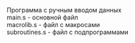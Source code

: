 Программа с ручным вводом данных  
main.s - основной файл  
macrolib.s - файл с макросами  
subroutines.s - файл с подпрограммами
